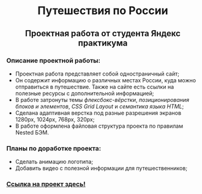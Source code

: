 <h1 align="center"><b>Путешествия по России</b></h1>
<h2 align="center">Проектная работа от студента Яндекс практикума </h2>

### Описание проектной работы:

* Проектная работа представляет собой одностраничный сайт;
* Он содержит информацию о различных местах России, куда можно отправиться в путешествие. Также на сайте есть ссылки на полезные ресурсы с дополнительной информацией;
* В работе затронуты темы _флексбокс-вёрстки_, _позиционирования блоков и элементов_, _CSS Grid Layout_ и _семантика языка HTML_;
* Сделана адаптивная верстка под разные разрешения экранов 1280px, 1024px, 768px, 320px;
* В работе оформлена файловая структура проекта по правилам Nested БЭМ.

### Планы по доработке проекта:
* Сделать анимацию логотипа;
* Добавить видео с полезной информации для путешественников;
### [Ссылка на проект здесь!](https://stenly11.github.io/russian-travel/)

